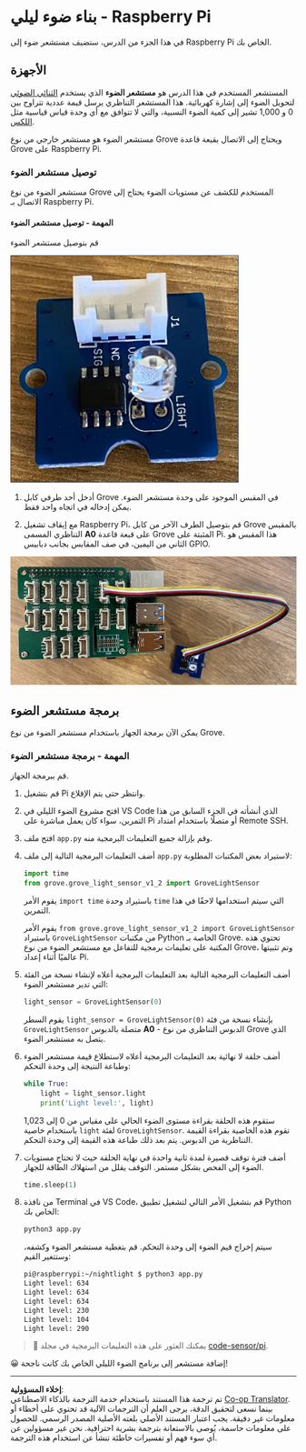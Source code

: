 <!--
CO_OP_TRANSLATOR_METADATA:
{
  "original_hash": "ea733bd0cdf2479e082373f765a08678",
  "translation_date": "2025-08-26T23:21:44+00:00",
  "source_file": "1-getting-started/lessons/3-sensors-and-actuators/pi-sensor.md",
  "language_code": "ar"
}
-->
# بناء ضوء ليلي - Raspberry Pi

في هذا الجزء من الدرس، ستضيف مستشعر ضوء إلى Raspberry Pi الخاص بك.

## الأجهزة

المستشعر المستخدم في هذا الدرس هو **مستشعر الضوء** الذي يستخدم [الثنائي الضوئي](https://wikipedia.org/wiki/Photodiode) لتحويل الضوء إلى إشارة كهربائية. هذا المستشعر التناظري يرسل قيمة عددية تتراوح بين 0 و 1,000 تشير إلى كمية الضوء النسبية، والتي لا تتوافق مع أي وحدة قياس قياسية مثل [اللكس](https://wikipedia.org/wiki/Lux).

مستشعر الضوء هو مستشعر خارجي من نوع Grove ويحتاج إلى الاتصال بقبعة قاعدة Grove على Raspberry Pi.

### توصيل مستشعر الضوء

مستشعر الضوء من نوع Grove المستخدم للكشف عن مستويات الضوء يحتاج إلى الاتصال بـ Raspberry Pi.

#### المهمة - توصيل مستشعر الضوء

قم بتوصيل مستشعر الضوء

![مستشعر الضوء من نوع Grove](../../../../../translated_images/grove-light-sensor.b8127b7c434e632d6bcdb57587a14e9ef69a268a22df95d08628f62b8fa5505c.ar.png)

1. أدخل أحد طرفي كابل Grove في المقبس الموجود على وحدة مستشعر الضوء. يمكن إدخاله في اتجاه واحد فقط.

1. مع إيقاف تشغيل Raspberry Pi، قم بتوصيل الطرف الآخر من كابل Grove بالمقبس التناظري المسمى **A0** على قبعة قاعدة Grove المثبتة على Pi. هذا المقبس هو الثاني من اليمين، في صف المقابس بجانب دبابيس GPIO.

![مستشعر الضوء من نوع Grove متصل بالمقبس A0](../../../../../translated_images/pi-light-sensor.66cc1e31fa48cd7d5f23400d4b2119aa41508275cb7c778053a7923b4e972d7e.ar.png)

## برمجة مستشعر الضوء

يمكن الآن برمجة الجهاز باستخدام مستشعر الضوء من نوع Grove.

### المهمة - برمجة مستشعر الضوء

قم ببرمجة الجهاز.

1. قم بتشغيل Pi وانتظر حتى يتم الإقلاع.

1. افتح مشروع الضوء الليلي في VS Code الذي أنشأته في الجزء السابق من هذا التمرين، سواء كان يعمل مباشرة على Pi أو متصلًا باستخدام امتداد Remote SSH.

1. افتح ملف `app.py` وقم بإزالة جميع التعليمات البرمجية منه.

1. أضف التعليمات البرمجية التالية إلى ملف `app.py` لاستيراد بعض المكتبات المطلوبة:

    ```python
    import time
    from grove.grove_light_sensor_v1_2 import GroveLightSensor
    ```

    يقوم الأمر `import time` باستيراد وحدة `time` التي سيتم استخدامها لاحقًا في هذا التمرين.

    يقوم الأمر `from grove.grove_light_sensor_v1_2 import GroveLightSensor` باستيراد `GroveLightSensor` من مكتبات Python الخاصة بـ Grove. تحتوي هذه المكتبة على تعليمات برمجية للتفاعل مع مستشعر الضوء من نوع Grove، وتم تثبيتها عالميًا أثناء إعداد Pi.

1. أضف التعليمات البرمجية التالية بعد التعليمات البرمجية أعلاه لإنشاء نسخة من الفئة التي تدير مستشعر الضوء:

    ```python
    light_sensor = GroveLightSensor(0)
    ```

    يقوم السطر `light_sensor = GroveLightSensor(0)` بإنشاء نسخة من فئة `GroveLightSensor` متصلة بالدبوس **A0** - الدبوس التناظري من نوع Grove الذي يتصل به مستشعر الضوء.

1. أضف حلقة لا نهائية بعد التعليمات البرمجية أعلاه لاستطلاع قيمة مستشعر الضوء وطباعة النتيجة إلى وحدة التحكم:

    ```python
    while True:
        light = light_sensor.light
        print('Light level:', light)
    ```

    ستقوم هذه الحلقة بقراءة مستوى الضوء الحالي على مقياس من 0 إلى 1,023 باستخدام خاصية `light` لفئة `GroveLightSensor`. تقوم هذه الخاصية بقراءة القيمة التناظرية من الدبوس. يتم بعد ذلك طباعة هذه القيمة إلى وحدة التحكم.

1. أضف فترة توقف قصيرة لمدة ثانية واحدة في نهاية الحلقة حيث لا تحتاج مستويات الضوء إلى الفحص بشكل مستمر. التوقف يقلل من استهلاك الطاقة للجهاز.

    ```python
    time.sleep(1)
    ```

1. من نافذة Terminal في VS Code، قم بتشغيل الأمر التالي لتشغيل تطبيق Python الخاص بك:

    ```sh
    python3 app.py
    ```

    سيتم إخراج قيم الضوء إلى وحدة التحكم. قم بتغطية مستشعر الضوء وكشفه، وستتغير القيم:

    ```output
    pi@raspberrypi:~/nightlight $ python3 app.py 
    Light level: 634
    Light level: 634
    Light level: 634
    Light level: 230
    Light level: 104
    Light level: 290
    ```

> 💁 يمكنك العثور على هذه التعليمات البرمجية في مجلد [code-sensor/pi](../../../../../1-getting-started/lessons/3-sensors-and-actuators/code-sensor/pi).

😀 إضافة مستشعر إلى برنامج الضوء الليلي الخاص بك كانت ناجحة!

---

**إخلاء المسؤولية**:  
تم ترجمة هذا المستند باستخدام خدمة الترجمة بالذكاء الاصطناعي [Co-op Translator](https://github.com/Azure/co-op-translator). بينما نسعى لتحقيق الدقة، يرجى العلم أن الترجمات الآلية قد تحتوي على أخطاء أو معلومات غير دقيقة. يجب اعتبار المستند الأصلي بلغته الأصلية المصدر الرسمي. للحصول على معلومات حاسمة، يُوصى بالاستعانة بترجمة بشرية احترافية. نحن غير مسؤولين عن أي سوء فهم أو تفسيرات خاطئة تنشأ عن استخدام هذه الترجمة.